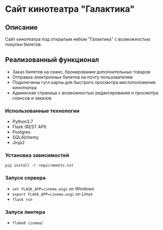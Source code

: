# Сайт кинотеатра "Галактика"

## Описание
Сайт кинотеатра под открытым небом "Галактика" с возможностью покупки билетов.


## Реализованный функционал
* Заказ билетов на сеанс, бронирование дополнительных товаров
* Отправка электронных билетов на почту пользователям
* Подключены гугл карты для быстрого просмотра местоположения кинотеатра
* Админская страница с возможностью редактирования и просмотра сеансов и заказов

### Использованные технологии
* Python3.7
* Flask (REST API)
* Postgres
* SQLAlchemy
* Jinja2

### Установка зависимостей
`pip install -r requirements.txt`

### Запуск сервера
* `set FLASK_APP=cinema.wsgi` on Windows
* `export FLASK_APP=cinema.wsgi` on Linux
* `flask run`

### Запуск линтера
* `flake8 cinema/`

